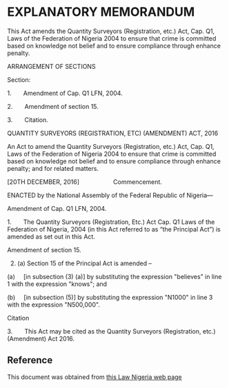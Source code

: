 # EXPLANATORY MEMORANDUM

This Act amends the Quantity Surveyors (Registration, etc.) Act, Cap. Q1, Laws of the Federation of Nigeria 2004 to ensure that crime is committed based on knowledge not belief and to ensure compliance through enhance penalty.

ARRANGEMENT OF SECTIONS

Section:

1.       Amendment of Cap. Q1 LFN, 2004.

2.       Amendment of section 15.

3.       Citation.

QUANTITY SURVEYORS (REGISTRATION, ETC) (AMENDMENT) ACT, 2016

An Act to amend the Quantity Surveyors (Registration, etc.) Act, Cap. Q1, Laws of the Federation of Nigeria 2004 to ensure that crime is committed based on knowledge not belief and to ensure compliance through enhance penalty; and for related matters.

[20TH DECEMBER, 2016]                    Commencement.

ENACTED by the National Assembly of the Federal Republic of Nigeria—

Amendment of Cap. Q1 LFN, 2004.

1.       The Quantity Surveyors (Registration, Etc.) Act Cap. Q1 Laws of the Federation of Nigeria, 2004 (in this Act referred to as “the Principal Act”) is amended as set out in this Act.

Amendment of section 15.

2. (a) Section 15 of the Principal Act is amended –

(a)     [in subsection (3) (a)] by substituting the expression "believes" in line 1 with the expression "knows"; and

(b)     [in subsection (5)] by substituting the expression "N1000" in line 3 with the expression "N500,000".

Citation

3.       This Act may be cited as the Quantity Surveyors (Registration, etc.) (Amendment) Act 2016.

## Reference

This document was obtained from [this Law Nigeria web page](http://www.lawnigeria.com/LFN/Q/Quality-Surveyors%28Registration-Etc%29Amendment-Act.php)